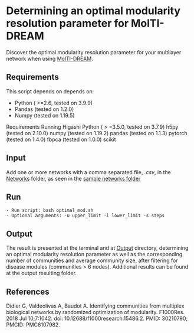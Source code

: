 # Determining an optimal modularity resolution parameter for MolTI-DREAM
Discover the optimal modularity resolution parameter for your multilayer network when using [MolTI-DREAM](https://github.com/gilles-didier/MolTi-DREAM).

## Requirements
This script depends on depends on:
* Python ( >=2.6, tested on 3.9.9)
* Pandas (tested on 1.2.0)
* Numpy (tested on 1.19.5)

Requirements Running Higashi Python ( > =3.5.0, tested on 3.7.9) h5py (tested on 2.10.0) numpy (tested on 1.19.2) pandas (tested on 1.1.3) pytorch (tested on 1.4.0) fbpca (tested on 1.0.0) scikit

## Input
Add one or more networks with a comma separated file, *.csv*, in the [Networks](src/networks/) folder, as seen in the [sample networks folder](https://github.com/marbatlle/Optimal-Rands-Communities/blob/bbc1168e96cfa3c1a0b740dbf828c6bd5c87d74c/src/sample_networks)
## Run 

    - Run script: bash optimal_mod.sh 
    - Optional arguments: -u upper_limit -l lower_limit -s steps

## Output
The result is presented at the terminal and at [Output](output/) directory, determining an optimal modularity resolution parameter as well as the corresponding number of communities and average community size, after filtering for disease modules (communities > 6 nodes). Additional results can be found at the output resulting folder.

## References
Didier G, Valdeolivas A, Baudot A. Identifying communities from multiplex biological networks by randomized optimization of modularity. F1000Res. 2018 Jul 10;7:1042. doi: 10.12688/f1000research.15486.2. PMID: 30210790; PMCID: PMC6107982.

